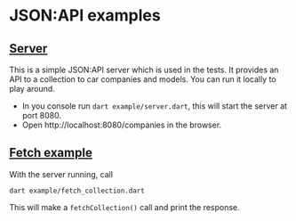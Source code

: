 # JSON:API examples

## [Server](server/server.dart)
This is a simple JSON:API server which is used in the tests. It provides an API to a collection to car companies and models.
You can run it locally to play around.

- In you console run `dart example/server.dart`, this will start the server at port 8080.
- Open http://localhost:8080/companies in the browser.

## [Fetch example](./fetch_collection.dart)
With the server running, call
```
dart example/fetch_collection.dart
```
This will make a `fetchCollection()` call and print the response.